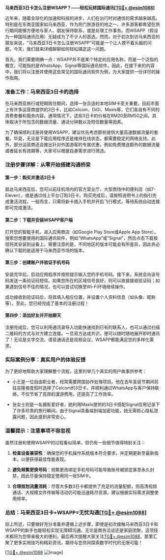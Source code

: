 **马来西亚3日卡怎么注册WSAPP？——轻松玩转国际通讯[[TG💪+ @esim1088](https://t.me/s/esim1088)]**

近年来，随着全球化的加速和科技的进步，人们在出行时对通信的需求越来越高。特别是在东南亚国家如马来西亚，作为热门旅游目的地之一，许多游客都希望在旅行期间能够方便地与家人、朋友保持联系，或是处理工作事务。而WSAPP（假设为一种国际通讯应用）无疑成为了不少人的首选。然而，对于初次到访马来西亚的朋友来说，“马来西亚3日卡怎么注册WSAPP”可能是一个让人摸不着头脑的问题。今天，我们就来详细聊聊如何轻松搞定这一问题。

首先，我们需要明确一点：WSAPP并不是某个特定的应用名称，而是一个泛指的概念，可能指的是WhatsApp、Signal等国际通讯软件。因此，在接下来的内容中，我们将以注册并使用这些常见的国际通讯软件为例，为大家提供一份详尽的操作指南。

### 准备工作：马来西亚3日卡的选择

在马来西亚旅行或短期居住期间，选择一张合适的本地SIM卡至关重要。目前市面上有许多运营商提供的3日卡，比如Celcom、DiGi、Maxis等，它们各自有不同的资费套餐和服务内容。通常情况下，这些3日卡的价格在RM20至RM50之间，具体取决于所包含的数据流量、通话分钟数以及短信数量等因素。

为了确保顺利注册并使用WSAPP，建议优先考虑那些提供大量高速数据流量的套餐。毕竟，无论是下载应用程序还是维持在线状态，都需要稳定的网络支持。此外，部分运营商还会推出针对外国游客的专属优惠，例如免费赠送额外的数据流量或者延长有效期等，大家可以根据自身需求进行筛选。

### 注册步骤详解：从零开始搭建沟通桥梁

#### 第一步：购买并激活3日卡

抵达马来西亚后，您可以前往机场内的官方营业厅、大型商场中的便利店（如7-Eleven），或是通过线上平台订购3日卡。购买完成后，请按照说明书上的指引完成激活流程。一般而言，只需将新卡插入手机并开启飞行模式，等待系统自动连接即可完成激活。

#### 第二步：下载并安装WSAPP客户端

打开您的智能手机，进入应用商店（如Google Play Store或Apple App Store）。搜索您想要使用的国际通讯软件，例如“WhatsApp”或“Signal”，然后点击下载按钮将其安装到设备上。需要注意的是，不同地区的版本可能会有所差异，因此务必确认下载的是适用于马来西亚市场的版本。

#### 第三步：创建账户并验证手机号码

安装完毕后，启动应用程序并按照提示输入您的手机号码。接下来，系统会向该号码发送一条验证码短信。如果您所在的区域信号良好，则可以直接接收验证码；如果遇到信号不佳的情况，也可以尝试切换至Wi-Fi环境继续操作。

成功接收到验证码后，将其填入相应位置，并设置个人资料信息（如头像、昵称等）。至此，您已经完成了基本的注册过程！

#### 第四步：添加好友并开始聊天

注册完成后，您可以利用通讯录导入功能快速找到已有的联系人，也可以通过扫描二维码的方式与对方建立连接。一旦双方达成共识，便可以随时随地展开即时通讯了！无论是文字交流、语音通话还是视频会议，WSAPP都能满足您的多样化需求。

### 实际案例分享：真实用户的体验反馈

为了更好地帮助大家理解整个流程，这里列举几个真实的用户故事供参考：

- 小王是一位自由职业者，经常需要跨国协作处理项目。他在去年圣诞节期间前往吉隆坡度假时选择了Celcom的3日卡，并顺利通过WhatsApp与客户保持联络，不仅节省了高昂的漫游费用，还提高了工作效率。
  
- 张女士则是一名摄影爱好者，她利用Maxis提供的3日卡搭配Signal应用记录下了许多珍贵的旅行瞬间。由于Signal具备端到端加密功能，她无需担心隐私泄露问题，因此感到非常安心。

### 温馨提示：注意事项不容忽视

虽然注册和使用WSAPP的过程看似简单，但仍有一些细节值得特别关注：

1. **检查设备兼容性**：确保您的手机操作系统版本符合要求，并定期更新至最新版本，以便获得最佳性能表现。
   
2. **避免频繁更换号码**：频繁更改绑定手机号码可能导致账号被锁定甚至永久封禁，因此尽量保持稳定使用同一张SIM卡。

3. **合理规划流量消耗**：尽管大多数3日卡都提供了充足的流量配额，但高清视频通话、大规模文件传输等活动仍可能迅速耗尽资源。建议根据实际需求调整使用频率。

### 总结：马来西亚3日卡+WSAPP=无忧沟通[[TG💪+ @esim1088](https://t.me/s/esim1088)]

综上所述，只要做好充分准备并遵循上述步骤，即使是初次接触马来西亚3日卡和WSAPP的新手也能轻松实现无障碍沟通。无论是商务洽谈还是家庭团聚，这项技术都将为您带来极大的便利。最后再次提醒大家关注[TG💪+ @esim1088](https://t.me/s/esim1088)，那里汇聚了更多实用技巧和精彩资讯，期待与您共同探索数字时代的无限可能！

[[TG💪+ @esim1088](https://t.me/s/esim1088) ![Image](https://i.postimg.cc/4NQfJmqS/Snipaste-2025-05-13-00-14-12.png)]